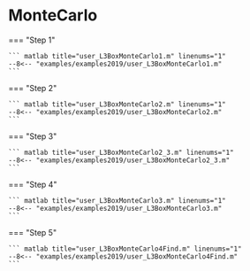 # MonteCarlo

=== "Step 1"

    ``` matlab title="user_L3BoxMonteCarlo1.m" linenums="1"
    --8<-- "examples/examples2019/user_L3BoxMonteCarlo1.m"
    ```

=== "Step 2"

    ``` matlab title="user_L3BoxMonteCarlo2.m" linenums="1"
    --8<-- "examples/examples2019/user_L3BoxMonteCarlo2.m"
    ```

=== "Step 3"

    ``` matlab title="user_L3BoxMonteCarlo2_3.m" linenums="1"
    --8<-- "examples/examples2019/user_L3BoxMonteCarlo2_3.m"
    ```

=== "Step 4"

    ``` matlab title="user_L3BoxMonteCarlo3.m" linenums="1"
    --8<-- "examples/examples2019/user_L3BoxMonteCarlo3.m"
    ```

=== "Step 5"

    ``` matlab title="user_L3BoxMonteCarlo4Find.m" linenums="1"
    --8<-- "examples/examples2019/user_L3BoxMonteCarlo4Find.m"
    ```

